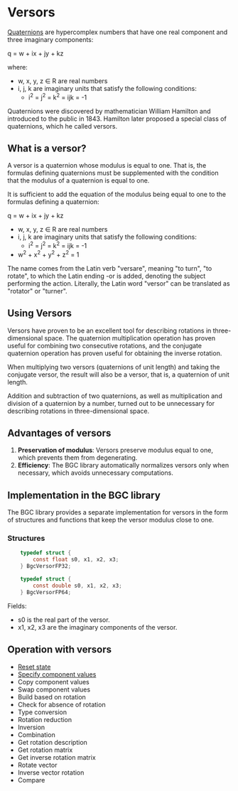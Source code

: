 # Versors

[Quaternions](./quaternion-eng.md) are hypercomplex numbers that have one real component and three imaginary components:

q = w + ix + jy + kz

where:

- w, x, y, z &isin; R are real numbers
- i, j, k are imaginary units that satisfy the following conditions:
   - i<sup>2</sup> = j<sup>2</sup> = k<sup>2</sup> = ijk = -1

Quaternions were discovered by mathematician William Hamilton and introduced to the public in 1843. Hamilton later proposed a special class of quaternions, which he called versors.

## What is a versor?

A versor is a quaternion whose modulus is equal to one. That is, the formulas defining quaternions must be supplemented with the condition that the modulus of a quaternion is equal to one.

It is sufficient to add the equation of the modulus being equal to one to the formulas defining a quaternion:

q = w + ix + jy + kz

- w, x, y, z &isin; R are real numbers
- i, j, k are imaginary units that satisfy the following conditions:
   - i<sup>2</sup> = j<sup>2</sup> = k<sup>2</sup> = ijk = -1
- w<sup>2</sup> + x<sup>2</sup> + y<sup>2</sup> + z<sup>2</sup> = 1

The name comes from the Latin verb "versare", meaning "to turn", "to rotate", to which the Latin ending -or is added, denoting the subject performing the action. Literally, the Latin word "versor" can be translated as "rotator" or "turner".

## Using Versors

Versors have proven to be an excellent tool for describing rotations in three-dimensional space. The quaternion multiplication operation has proven useful for combining two consecutive rotations, and the conjugate quaternion operation has proven useful for obtaining the inverse rotation.

When multiplying two versors (quaternions of unit length) and taking the conjugate versor, the result will also be a versor, that is, a quaternion of unit length.

Addition and subtraction of two quaternions, as well as multiplication and division of a quaternion by a number, turned out to be unnecessary for describing rotations in three-dimensional space.

## Advantages of versors

1. **Preservation of modulus**: Versors preserve modulus equal to one, which prevents them from degenerating.
2. **Efficiency**: The BGC library automatically normalizes versors only when necessary, which avoids unnecessary computations.

## Implementation in the BGC library

The BGC library provides a separate implementation for versors in the form of structures and functions that keep the versor modulus close to one.

### Structures

```c
    typedef struct {
        const float s0, x1, x2, x3;
    } BgcVersorFP32;

    typedef struct {
        const double s0, x1, x2, x3;
    } BgcVersorFP64;
```

Fields:
- s0 is the real part of the versor.
- x1, x2, x3 are the imaginary components of the versor.

## Operation with versors

- [Reset state](./versor-reset-eng.md)
- [Specify component values](./versor-set-values-eng.md)
- Copy component values
- Swap component values
- Build based on rotation
- Check for absence of rotation
- Type conversion
- Rotation reduction
- Inversion
- Combination
- Get rotation description
- Get rotation matrix
- Get inverse rotation matrix
- Rotate vector
- Inverse vector rotation
- Compare
